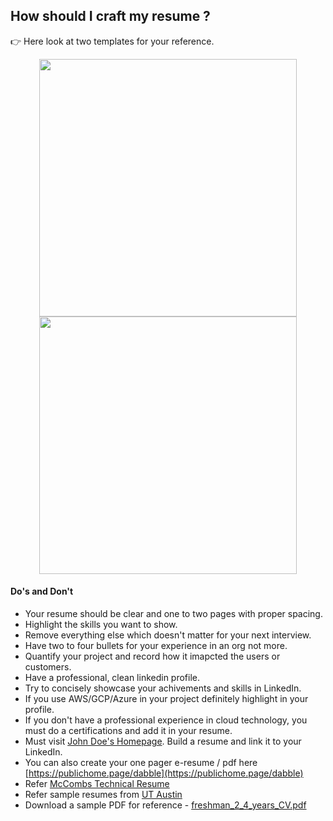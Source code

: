 ## How should I craft my resume ?

&#128073; Here look at two templates for your reference.

<div align="center">
  <a href="https://interviewdose.com/i/articles/engineering/resume_template.md">
    <img src="https://github.com/sandipsahoo2k2/my/assets/5547869/b6475de1-1483-4144-ab80-831e3a6a8b02" width="412px"/>
  </a>
  <a href="https://interviewdose.com/i/articles/engineering/resume_template.md">
    <img src="https://github.com/sandipsahoo2k2/my/assets/5547869/10dcf446-557e-4cc4-bb9b-f7a5d5b42cdf" width="412px"/> 
  </a>
</div>

#### Do's and Don't

* Your resume should be clear and one to two pages with proper spacing.
* Highlight the skills you want to show.
* Remove everything else which doesn't matter for your next interview.
* Have two to four bullets for your experience in an org not more.
* Quantify your project and record how it imapcted the users or customers.
* Have a professional, clean linkedin profile.
* Try to concisely showcase your achivements and skills in LinkedIn.
* If you use AWS/GCP/Azure in your project definitely highlight in your profile.
* If you don't have a professional experience in cloud technology, you must do a certifications and add it in your resume.
* Must visit [John Doe's Homepage](https://interviewdose.com/articles/how_to_create_your_e_resume). Build a resume and link it to your LinkedIn.
* You can also create your one pager e-resume / pdf here [https://publichome.page/dabble](https://publichome.page/dabble)
* Refer [McCombs Technical Resume](https://docs.google.com/document/d/1XNtSNtsIoByFpsnH4mmpdQGa_ygoJtYBeDZc_1uLbOc/edit?tab=t.0)
* Refer sample resumes from [UT Austin](https://careerengagement.utexas.edu/undergraduate-students/prepare/resumes-cover-letters/)
* Download a sample PDF for reference - [freshman_2_4_years_CV.pdf](https://github.com/sandipsahoo2k2/my/files/14816895/freshman_2_4_years_CV.pdf)


